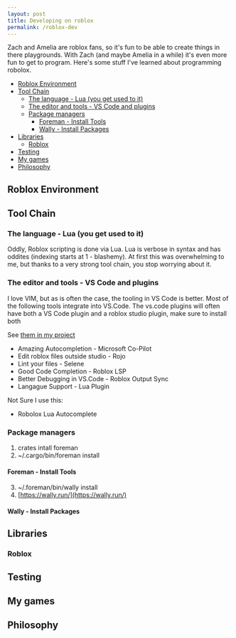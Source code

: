 ```yaml
---
layout: post
title: Developing on roblox
permalink: /roblox-dev
---
```


Zach and Amelia are roblox fans, so it's fun to be able to create things in there playgrounds. With Zach (and maybe Amelia in a while) it's even more fun to get to program. Here's some stuff I've learned about programming robolox.

<!-- prettier-ignore-start -->


<!-- vim-markdown-toc GFM -->

- [Roblox Environment](#roblox-environment)
- [Tool Chain](#tool-chain)
    - [The language - Lua (you get used to it)](#the-language---lua-you-get-used-to-it)
    - [The editor and tools - VS Code and plugins](#the-editor-and-tools---vs-code-and-plugins)
    - [Package managers](#package-managers)
        - [Foreman - Install Tools](#foreman---install-tools)
        - [Wally - Install Packages](#wally---install-packages)
- [Libraries](#libraries)
    - [Roblox](#roblox)
- [Testing](#testing)
- [My games](#my-games)
- [Philosophy](#philosophy)

<!-- vim-markdown-toc -->
<!-- prettier-ignore-end -->

## Roblox Environment

## Tool Chain

### The language - Lua (you get used to it)

Oddly, Roblox scripting is done via Lua. Lua is verbose in syntax and has oddites (indexing starts at 1 - blashemy). At first this was overwhelming to me, but thanks to a very strong tool chain, you stop worrying about it.

### The editor and tools - VS Code and plugins

I love VIM, but as is often the case, the tooling in VS Code is better. Most of the following tools integrate into VS.Code. The vs.code plugins will often have both a VS Code plugin and a roblox studio plugin, make sure to install both

See [them in my project](https://github.com/idvorkin/cat-lady-2/blob/main/.vscode/extensions.json)

- Amazing Autocompletion - Microsoft Co-Pilot
- Edit roblox files outside studio - Rojo
- Lint your files - Selene
- Good Code Completion - Roblox LSP
- Better Debugging in VS.Code - Roblox Output Sync
- Langague Support - Lua Plugin

Not Sure I use this:

- Robolox Lua Autocomplete

### Package managers

1. crates intall foreman
2. ~/.cargo/bin/foreman install

#### Foreman - Install Tools

3. ~/.foreman/bin/wally install
4. [https://wally.run/](https://wally.run/)

#### Wally - Install Packages

## Libraries

### Roblox

## Testing

## My games

## Philosophy
